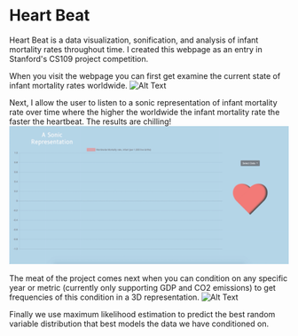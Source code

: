 # Heart Beat

Heart Beat is a data visualization, sonification, and analysis of infant mortality rates throughout time. I created this webpage as an entry in Stanford's CS109 project competition. 





When you visit the webpage you can first get examine the current state of infant mortality rates worldwide.
![Alt Text](https://github.com/leonbi100/heart_beat/blob/master/data/2019-12-18%2020.04.14.gif)





Next, I allow the user to listen to a sonic representation of infant mortality rate over time where the higher the worldwide the infant mortality rate the faster the heartbeat. The results are chilling!
![Alt Text](https://github.com/leonbi100/heart_beat/blob/master/data/2019-12-18%2019.58.45.gif)

The meat of the project comes next when you can condition on any specific year or metric (currently only supporting GDP and CO2 emissions) to get frequencies of this condition in a 3D representation.
![Alt Text](https://github.com/leonbi100/heart_beat/blob/master/data/2019-12-18%2020.09.53.gif)

Finally we use maximum likelihood estimation to predict the best random variable distribution that best models the data we have conditioned on.
